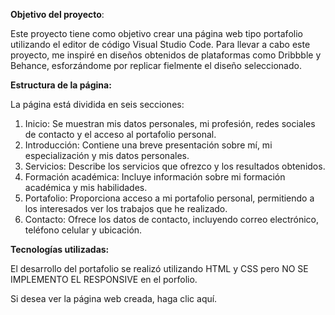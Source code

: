 <b>Objetivo del proyecto</b>:

Este proyecto tiene como objetivo crear una página web tipo portafolio utilizando el editor de código Visual Studio Code. Para llevar a cabo este proyecto, me inspiré en diseños obtenidos de plataformas como Dribbble y Behance, esforzándome por replicar fielmente el diseño seleccionado.

<b>Estructura de la página:</b>

La página está dividida en seis secciones:

1) Inicio: Se muestran mis datos personales, mi profesión, redes sociales de contacto y el acceso al portafolio personal.
2) Introducción: Contiene una breve presentación sobre mí, mi especialización y mis datos personales.
3) Servicios: Describe los servicios que ofrezco y los resultados obtenidos.
4) Formación académica: Incluye información sobre mi formación académica y mis habilidades.
5) Portafolio: Proporciona acceso a mi portafolio personal, permitiendo a los interesados ver los trabajos que he realizado.
6) Contacto: Ofrece los datos de contacto, incluyendo correo electrónico, teléfono celular y ubicación.

<b>Tecnologías utilizadas:</b>

El desarrollo del portafolio se realizó utilizando HTML y CSS pero NO SE IMPLEMENTO EL RESPONSIVE en el porfolio.

Si desea ver la página web creada, haga clic aquí.
